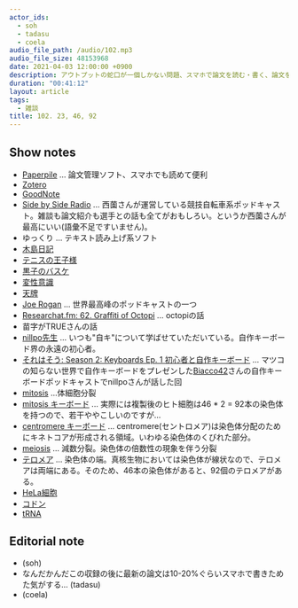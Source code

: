 ```yaml
---
actor_ids:
  - soh
  - tadasu
  - coela
audio_file_path: /audio/102.mp3
audio_file_size: 48153968
date: 2021-04-03 12:00:00 +0900
description: アウトプットの蛇口が一個しかない問題、スマホで論文を読む・書く、論文をオーディオブックにする、研究者のゾーンとオカルト、染色体研究者が買うべき自作キーボードの話をしました。
duration: "00:41:12"
layout: article
tags:
  - 雑談
title: 102. 23, 46, 92
---
```


## Show notes
- [Paperpile](https://paperpile.com/) ... 論文管理ソフト、スマホでも読めて便利
- [Zotero](https://www.zotero.org/)
- [GoodNote](https://www.goodnotes.com/)
- [Side by Side Radio](https://sidebysideradio.libsyn.com/) ... 西薗さんが運営している競技自転車系ポッドキャスト。雑談も論文紹介も選手との話も全てがおもしろい。というか西薗さんが最高にいい(語彙不足ですいません)。
- ゆっくり ... テキスト読み上げ系ソフト
- [木島日記](https://www.amazon.co.jp/dp/4044191123/?tag=researchatf04-22)
- [テニスの王子様](https://www.amazon.co.jp/gp/product/B074CD888P/?tag=researchatf04-22)
- [黒子のバスケ](https://www.amazon.co.jp/gp/product/B07KYZH313/?tag=researchatf04-22)
- [変性意識](https://ja.wikipedia.org/wiki/%E5%A4%89%E6%80%A7%E6%84%8F%E8%AD%98%E7%8A%B6%E6%85%8B)
- [天牌](https://www.amazon.co.jp/gp/product/B074CBDP82/?tag=researchatf04-22)
- [Joe Rogan](https://open.spotify.com/show/4rOoJ6Egrf8K2IrywzwOMk) ... 世界最高峰のポッドキャストの一つ
- [Researchat.fm: 62. Graffiti of Octopi](https://researchat.fm/episode/62) ... octopiの話
- 苗字がTRUEさんの話
- [nillpo先生](https://twitter.com/nillpo) ... いつも"自キ"について学ばせていただいている。自作キーボード界の永遠の初心者。
- [それはそう: Season 2: Keyboards Ep. 1 初心者と自作キーボード](https://biacco-radio.tumblr.com/post/177063909211/season-2-keyboards-ep-1-%E5%88%9D%E5%BF%83%E8%80%85%E3%81%A8%E8%87%AA%E4%BD%9C%E3%82%AD%E3%83%BC%E3%83%9C%E3%83%BC%E3%83%89) ... マツコの知らない世界で自作キーボードをプレゼンした[Biacco42](https://twitter.com/Biacco42)さんの自作キーボードポッドキャストでnillpoさんが話した回
- [mitosis](https://ja.wikipedia.org/wiki/%E4%BD%93%E7%B4%B0%E8%83%9E%E5%88%86%E8%A3%82) ...体細胞分裂
- [mitosis キーボード](https://mechkeys.tech/portfolio/mitosis-wireless-split-keyboard/) ... 実際には複製後のヒト細胞は46 * 2 = 92本の染色体を持つので、若干ややこしいのですが...
- [centromere キーボード](https://southpawdesign.net/products/centromere-wireless-keyboard?variant=8868004724796) ... centromere(セントロメア)は染色体分配のためにキネトコアが形成される領域。いわゆる染色体のくびれた部分。
- [meiosis](https://ja.wikipedia.org/wiki/%E6%B8%9B%E6%95%B0%E5%88%86%E8%A3%82) ... 減数分裂。染色体の倍数性の現象を伴う分裂
- [テロメア](https://ja.wikipedia.org/wiki/%E3%83%86%E3%83%AD%E3%83%A1%E3%82%A2) ... 染色体の端。真核生物においては染色体が線状なので、テロメアは両端にある。そのため、46本の染色体があると、92個のテロメアがある。
- [HeLa細胞](https://ja.wikipedia.org/wiki/HeLa%E7%B4%B0%E8%83%9E)
- [コドン](https://ja.wikipedia.org/wiki/%E3%82%B3%E3%83%89%E3%83%B3)
- [tRNA](https://ja.wikipedia.org/wiki/%E8%BB%A2%E7%A7%BBRNA)

## Editorial note
- (soh)
- なんだかんだこの収録の後に最新の論文は10-20%ぐらいスマホで書きためた気がする... (tadasu)
- (coela)
